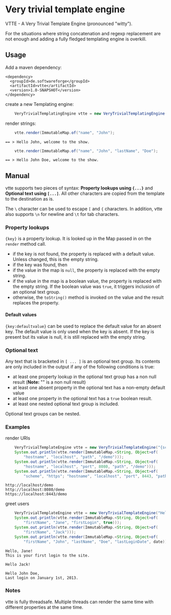 # Very trivial template engine

VTTE - A Very Trivial Template Engine (pronounced "witty"). 

For the situations where string concatenation and regexp replacement are not enough and adding a fully fledged templating engine is overkill.

## Usage

Add a maven dependency:

    <dependency>
      <groupId>de.softwareforge</groupId>
      <artifactId>vtte</artifactId>
      <version>1.0-SNAPSHOT</version>
    </dependency>

create a new Templating engine:

```java
    VeryTrivialTemplatingEngine vtte = new VeryTrivialTemplatingEngine("Hello, {name}[ {lastName}], welcome to the show.");
```

render strings:

```java
    vtte.render(ImmutableMap.of("name", "John");
```

    == > Hello John, welcome to the show.

```java
    vtte.render(ImmutableMap.of("name", "John", "lastName", "Doe");
```

    == > Hello John Doe, welcome to the show.

## Manual

vtte supports two pieces of syntax: **Property lookups using `{...}`** and **Optional text using `[...]`**. All other characters are copied from the template to the destination as is.

The `\` character can be used to escape `[` and `{` characters. In addition, vtte also supports `\n` for newline and `\t` for tab characters.

### Property lookups

`{key}` is a property lookup. It is looked up in the Map passed in on the `render` method call.

* if the key is not found, the property is replaced with a default value. Unless changed, this is the empty string.
* if the key was found, then
 * if the value in the map is `null`, the property is replaced with the empty string.
 * if the value in the map is a boolean value, the property is replaced with the empty string. If the boolean value was `true`, it triggers inclusion of an optional text group.
 * otherwise, the `toString()` method is invoked on the value and the result replaces the property.

#### Default values

`{key:defaultvalue}` can be used to replace the default value for an absent key. The default value is only used when the key is absent. If the key is present but its value is null, it is still replaced with the empty string.

### Optional text

Any text that is bracketed in `[ ... ]` is an optional text group. Its contents are only included in the output if any of the following conditions is true:

* at least one property lookup in the optional text group has a non null result (**Note:** "" is a non null result)
* at least one absent property in the optional text has a non-empty default value
* at least one property in the optional text has a `true` boolean result.
* at least one nested optional text group is included.

Optional text groups can be nested. 

### Examples

render URIs

```java
    VeryTrivialTemplateEngine vtte = new VeryTrivialTemplateEngine("{scheme:http}://{hostname}[:{port}]/{path}");
    System.out.println(vtte.render(ImmutableMap.<String, Object>of(
        "hostname", "localhost", "path", "/demo")));
    System.out.println(vtte.render(ImmutableMap.<String, Object>of(
        "hostname", "localhost", "port", 8080, "path", "/demo")));
    System.out.println(vtte.render(ImmutableMap.<String, Object>of(
        "scheme", "https"; "hostname", "localhost", "port", 8443, "path", "/demo")));
```

    http://localhost/demo
    http://localhost:8080/demo
    https://localhost:8443/demo

greet users

```java
    VeryTrivialTemplateEngine vtte = new VeryTrivialTemplateEngine("Hello, {firstName}[ {lastName}]!\n[[{firstLogin}This is your first login to the site.][Last login on {lastLoginDate}.]\n]");
    System.out.println(vtte.render(ImmutableMap.<String, Object>of(
        "firstName", "Jane", "firstLogin", true)));
    System.out.println(vtte.render(ImmutableMap.<String, Object>of(
        "firstName", "Jack")));
    System.out.println(vtte.render(ImmutableMap.<String, Object>of(
        "firstName", "John", "lastName", "Doe", "lastLoginDate", date)));
```

    Hello, Jane!
    This is your first login to the site.

    Hello Jack!

    Hello John Doe,
    Last login on January 1st, 2013.
    
### Notes

vtte is fully threadsafe. Multiple threads can render the same time with different properties at the same time.
